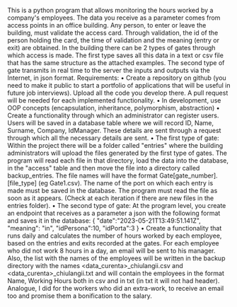 This is a python program that allows monitoring the hours worked by a company's employees. The data you receive as a parameter comes from access points in an office building. Any person, to enter or leave the building, must validate the access card. Through validation, the id of the person holding the card, the time of validation and the meaning (entry or exit) are obtained. 
In the building there can be 2 types of gates through which access is made. The first type saves all this data in a text or csv file that has the same structure as the attached examples. The second type of gate transmits in real time to the server the inputs and outputs via the Internet, in json format. 
Requirements: 
• Create a repository on github (you need to make it public to start a portfolio of applications that will be useful in future job interviews). Upload all the code you develop there. A pull request will be needed for each implemented functionality. 
• In development, use OOP concepts (encapsulation, inheritance, polymorphism, abstraction)
• Create a functionality through which an administrator can register users. Users will be saved in a database table where we will record ID, Name, Surname, Company, IdManager. These details are sent through a request through which all the necessary details are sent. 
• The first type of gate: Within the project there will be a folder called "entries" where the building administrators will upload the files generated by the first type of gates. The program will read each file in that directory, load the data into the database, in the "access" table and then move the file into a directory called backup_entries. The file names will have the format Gate[gate_number].[file_type] (eg Gate1.csv). The name of the port on which each entry is made must be saved in the database. The program must read the file as soon as it appears. (Check at each iteration if there are new files in the entries folder).
• The second type of gate: At the program level, you create an endpoint that receives as a parameter a json with the following format and saves it in the database: 
{
     "date":"2023-05-21T13:49:51.141Z",
     "meaning": "in",
     "idPersona":10,
     "idPorta":3
}
• Create a functionality that runs daily and calculates the number of hours worked by each employee, based on the entries and exits recorded at the gates. For each employee who did not work 8 hours in a day, an email will be sent to his manager. Also, the list with the names of the employees will be written in the backup directory with the names <data_curenta>_chiulangii.csv and <data_curenta>_chiulangii.txt and will contain the employees in the format Name, Working Hours both in csv and in txt (in txt it will not had header). 
Analogue, I did for the workers who did an extra-work, to receive an email too and promise them a bonification to the salary.
